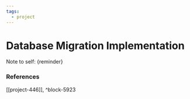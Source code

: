 ```yaml
---
tags:
  - project
---
```


# Database Migration Implementation

Note to self: {reminder}



### References
[[project-446]], ^block-5923
